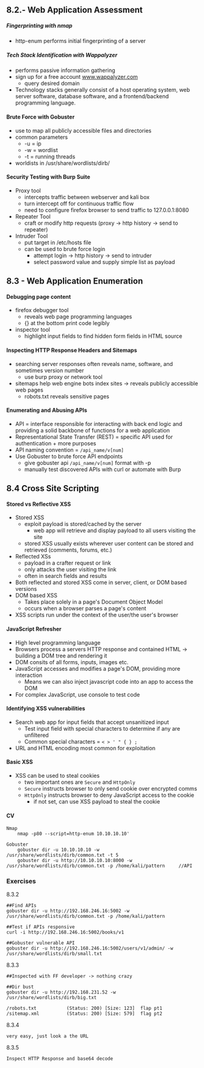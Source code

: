 

## 8.2.- Web Application Assessment 

##### Fingerprinting with nmap 
- http-enum performs initial fingerprinting of a server 

##### Tech Stack Identification with Wappalyzer
- performs passive information gathering 
- sign up for a free account www.wappalyzer.com
	- query desired domain
- Technology stacks generally consist of a host operating system, web server software, database software, and a frontend/backend programming language.

#### Brute Force with Gobuster 
- use to map all publicly accessible files and directories 
- common parameters
	- -u = ip
	- -w = wordlist 
	- -t = running threads 
- worldists in /usr/share/wordlists/dirb/

#### Security Testing with Burp Suite
- Proxy tool
	- intercepts traffic between webserver and kali box
	- turn intercept off for continuous traffic flow
	- need to configure firefox browser to send traffic to 127.0.0.1:8080
- Repeater Tool
	- craft or modify http requests  (proxy -> http history -> send to repeater)
- Intruder Tool
	- put target in /etc/hosts file 
	- can be used to brute force login 
		- attempt login -> http history -> send to intruder
		- select password value and supply simple list as payload
	

## 8.3 - Web Application Enumeration

#### Debugging page content 
- firefox debugger tool
	- reveals web page programming languages 
	- {} at the bottom print code legibly 
- inspector tool
	- highlight input fields to find hidden form fields in HTML source

#### Inspecting HTTP Response Headers and Sitemaps
- searching server responses often reveals name, software, and sometimes version number 
	- use burp proxy or network tool
- sitemaps help web engine bots index sites -> reveals publicly accessible web pages
	- robots.txt reveals sensitive pages

#### Enumerating and Abusing APIs
- API = interface responsible for interacting with back end logic and providing a solid backbone of functions for a web application
- Representational State Transfer (REST) = specific API used for authentication + more purposes 
- API naming convention = `/api_name/v[num]`
- Use Gobuster to brute force API endpoints 
	- give gobuster api `/api_name/v[num]` format with -p 
	- manually test discovered APIs with curl or automate with Burp


## 8.4 Cross Site Scripting

#### Stored vs Reflective XSS
- Stored XSS
	- exploit payload is stored/cached by the server
		- web app will retrieve and display payload to all users visiting the site
	- stored XSS usually exists wherever user content can be stored and retrieved (comments, forums, etc.)
- Reflected XSs
	- payload in a crafter request or link
	- only attacks the user visiting the link
	- often in search fields and results
- Both reflected and stored XSS come in server, client, or DOM based versions
- DOM based XSS
	- Takes place solely in a page's Document Object Model
	- occurs when a browser parses a page's content 
- XSS scripts run under the context of the user/the user's browser

#### JavaScript Refresher
- High level programming language
- Browsers process a servers HTTP response and contained HTML -> building a DOM tree and rendering it 
- DOM consits of all forms, inputs, images etc.
- JavaScript accesses and modifies a page's DOM, providing more interaction
	- Means we can also inject javascript code into an app to access the DOM
- For complex JavaScript, use console to test code

#### Identifying XSS vulnerabilities 
- Search web app for input fields that accept unsanitized input
	- Test input field with special characters to determine if any are unfiltered 
	- Common special characters = `< > ' " { } ;`
- URL and HTML encoding most common for exploitation

#### Basic XSS 
- XSS can be used to steal cookies 
	- two important ones are `Secure` and `HttpOnly`
	- `Secure` instructs browser to only send cookie over encrypted comms
	- `HttpOnly` instructs browser to deny JavaScript access to the cookie
		- if not set, can use XSS payload to steal the cookie



#### CV

```
Nmap
	nmap -p80 --script=http-enum 10.10.10.10'

Gobuster
	gobuster dir -u 10.10.10.10 -w /usr/share/wordlists/dirb/common.txt -t 5
	gobuster dir -u http://10.10.10.10:8000 -w /usr/share/wordlists/dirb/common.txt -p /home/kali/pattern     //API
```


### Exercises

8.3.2
```
##Find APIs
gobuster dir -u http://192.168.246.16:5002 -w /usr/share/wordlists/dirb/common.txt -p /home/kali/pattern 

##Test if APIs responsive
curl -i http://192.168.246.16:5002/books/v1    

##Gobuster vulnerable API
gobuster dir -u http://192.168.246.16:5002/users/v1/admin/ -w /usr/share/wordlists/dirb/small.txt

```

8.3.3
```
##Inspected with FF developer -> nothing crazy

##Dir bust
gobuster dir -u http://192.168.231.52 -w /usr/share/wordlists/dirb/big.txt 

/robots.txt           (Status: 200) [Size: 123]  flap pt1
/sitemap.xml          (Status: 200) [Size: 579]  flag pt2 

```

8.3.4
```
very easy, just look a the URL
```

8.3.5
```
Inspect HTTP Response and base64 decode
```

